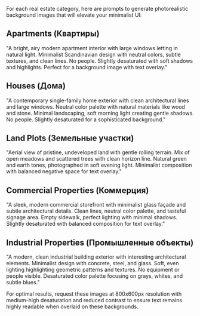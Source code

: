 For each real estate category, here are prompts to generate photorealistic background images that will elevate your minimalist UI:

## Apartments (Квартиры)
"A bright, airy modern apartment interior with large windows letting in natural light. Minimalist Scandinavian design with neutral colors, subtle textures, and clean lines. No people. Slightly desaturated with soft shadows and highlights. Perfect for a background image with text overlay."

## Houses (Дома)
"A contemporary single-family home exterior with clean architectural lines and large windows. Neutral color palette with natural materials like wood and stone. Minimal landscaping, soft morning light creating gentle shadows. No people. Slightly desaturated for a sophisticated background."

## Land Plots (Земельные участки)
"Aerial view of pristine, undeveloped land with gentle rolling terrain. Mix of open meadows and scattered trees with clean horizon line. Natural green and earth tones, photographed in soft evening light. Minimalist composition with balanced negative space for text overlay."

## Commercial Properties (Коммерция)
"A sleek, modern commercial storefront with minimalist glass façade and subtle architectural details. Clean lines, neutral color palette, and tasteful signage area. Empty sidewalk, perfect lighting with minimal shadows. Slightly desaturated with balanced composition for text overlay."

## Industrial Properties (Промышленные объекты)
"A modern, clean industrial building exterior with interesting architectural elements. Minimalist design with concrete, steel, and glass. Soft, even lighting highlighting geometric patterns and textures. No equipment or people visible. Desaturated color palette focusing on grays, whites, and subtle blues."

For optimal results, request these images at 800x600px resolution with medium-high desaturation and reduced contrast to ensure text remains highly readable when overlaid on these backgrounds.